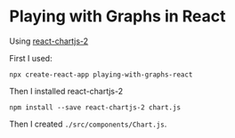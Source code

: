 # Playing with Graphs in React

Using [react-chartjs-2](https://github.com/jerairrest/react-chartjs-2)

First I used:
```
npx create-react-app playing-with-graphs-react
```
Then I installed react-chartjs-2

```
npm install --save react-chartjs-2 chart.js
```

Then I created ```./src/components/Chart.js```.